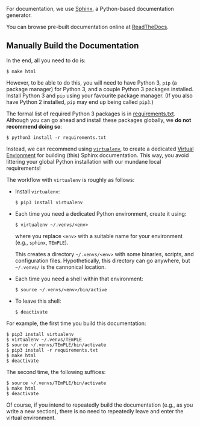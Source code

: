 For documentation, we use
[Sphinx](http://www.sphinx-doc.org/en/master/), a Python-based
documentation generator.

You can browse pre-built documentation online at
[ReadTheDocs](https://emerald-temple.readthedocs.io/en/latest/).

## Manually Build the Documentation

In the end, all you need to do is:

```
$ make html
```

However, to be able to do this, you will need to have Python 3, `pip`
(a package manager) for Python 3, and a couple Python 3 packages
installed. Install Python 3 and `pip` using your favourite package
manager. (If you also have Python 2 installed, `pip` may end up being
called `pip3`.)

The formal list of required Python 3 packages is in
[requirements.txt](requirements.txt). Although you can go ahead and
install these packages globally, we **do not recommend doing so**:

```
$ python3 install -r requirements.txt
```

Instead, we can recommend using
[`virtualenv`](https://virtualenv.pypa.io/en/stable/), to create a
dedicated [Virtual
Envionment](https://packaging.python.org/tutorials/installing-packages/#creating-virtual-environments)
for building (this) Sphinx documentation. This way, you avoid
littering your global Python installation with our mundane local
requirements!

The workflow with `virtualenv` is roughly as follows:

  * Install `virtualenv`:
    ```
    $ pip3 install virtualenv
    ```
  * Each time you need a dedicated Python environment, create it
    using:
    ```
    $ virtualenv ~/.venvs/<env>
    ```
    where you replace `<env>` with a suitable name for your
    environment (e.g., `sphinx`, `TEmPLE`).

    This creates a directory `~/.venvs/<env>` with some binaries,
    scripts, and configuration files. Hypothetically, this directory
    can go anywhere, but `~/.venvs/` is the cannonical location.

  * Each time you need a shell within that environment:
    ```
    $ source ~/.venvs/<env>/bin/active
    ```
  * To leave this shell:
    ```
    $ deactivate
    ```

For example, the first time you build this documentation:

```
$ pip3 install virtualenv
$ virtualenv ~/.venvs/TEmPLE
$ source ~/.venvs/TEmPLE/bin/activate
$ pip3 install -r requirements.txt
$ make html
$ deactivate
```

The second time, the following suffices:

```
$ source ~/.venvs/TEmPLE/bin/activate
$ make html
$ deactivate
```

Of course, if you intend to repeatedly build the documentation (e.g.,
as you write a new section), there is no need to repeatedly leave and
enter the virtual environment.
